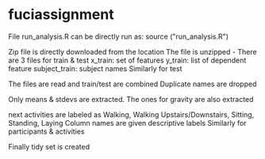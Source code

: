 # fuciassignment

File run_analysis.R can be directly run as:
source ("run_analysis.R")

Zip file is directly downloaded from the location
The file is unzipped - There are 3 files for train & test
x_train: set of features
y_train: list of dependent feature
subject_train: subject names
Similarly for test

The files are read and train/test are combined
Duplicate names are dropped


Only means & stdevs are extracted. The ones for gravity are also extracted 

next activities are labeled as Walking, Walking Upstairs/Downstairs, Sitting, Standing, Laying
Column names are given descriptive labels
Similarly for participants & activities

Finally tidy set is created
